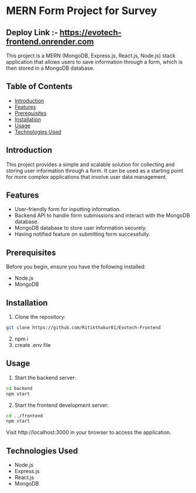 # MERN Form Project for Survey

## Deploy Link :-  https://evotech-frontend.onrender.com



This project is a MERN (MongoDB, Express.js, React.js, Node.js) stack application that allows users to save information through a form, which is then stored in a MongoDB database.

## Table of Contents
- [Introduction](#introduction)
- [Features](#features)
- [Prerequisites](#prerequisites)
- [Installation](#installation)
- [Usage](#usage)
- [Technologies Used](#technologies-used)

## Introduction

This project provides a simple and scalable solution for collecting and storing user information through a form. It can be used as a starting point for more complex applications that involve user data management.

## Features

- User-friendly form for inputting information.
- Backend API to handle form submissions and interact with the MongoDB database.
- MongoDB database to store user information securely.
- Having notified feature on submitting form successfully.

## Prerequisites

Before you begin, ensure you have the following installed:

- Node.js
- MongoDB

## Installation

1. Clone the repository:

```bash
git clone https://github.com/Ritikthakur01/Evotech-Frontend
```

2. npm i
3. create .env file

## Usage

1. Start the backend server:
```bash
cd backend
npm start
```
2. Start the frontend development server:
```bash
cd ../frontend
npm start
```
  Visit http://localhost:3000 in your browser to access the application.


## Technologies Used
* Node.js
* Express.js
* React.js
* MongoDB

